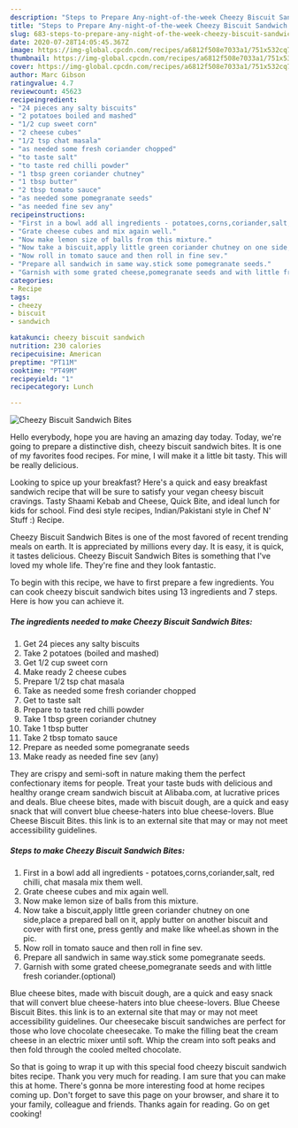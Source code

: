 ```yaml
---
description: "Steps to Prepare Any-night-of-the-week Cheezy Biscuit Sandwich Bites"
title: "Steps to Prepare Any-night-of-the-week Cheezy Biscuit Sandwich Bites"
slug: 683-steps-to-prepare-any-night-of-the-week-cheezy-biscuit-sandwich-bites
date: 2020-07-28T14:05:45.367Z
image: https://img-global.cpcdn.com/recipes/a6812f508e7033a1/751x532cq70/cheezy-biscuit-sandwich-bites-recipe-main-photo.jpg
thumbnail: https://img-global.cpcdn.com/recipes/a6812f508e7033a1/751x532cq70/cheezy-biscuit-sandwich-bites-recipe-main-photo.jpg
cover: https://img-global.cpcdn.com/recipes/a6812f508e7033a1/751x532cq70/cheezy-biscuit-sandwich-bites-recipe-main-photo.jpg
author: Marc Gibson
ratingvalue: 4.7
reviewcount: 45623
recipeingredient:
- "24 pieces any salty biscuits"
- "2 potatoes boiled and mashed"
- "1/2 cup sweet corn"
- "2 cheese cubes"
- "1/2 tsp chat masala"
- "as needed some fresh coriander chopped"
- "to taste salt"
- "to taste red chilli powder"
- "1 tbsp green coriander chutney"
- "1 tbsp butter"
- "2 tbsp tomato sauce"
- "as needed some pomegranate seeds"
- "as needed fine sev any"
recipeinstructions:
- "First in a bowl add all ingredients - potatoes,corns,coriander,salt, red chilli, chat masala mix them well."
- "Grate cheese cubes and mix again well."
- "Now make lemon size of balls from this mixture."
- "Now take a biscuit,apply little green coriander chutney on one side,place a prepared ball on it, apply butter on another biscuit and cover with first one, press gently and make like wheel.as shown in the pic."
- "Now roll in tomato sauce and then roll in fine sev."
- "Prepare all sandwich in same way.stick some pomegranate seeds."
- "Garnish with some grated cheese,pomegranate seeds and with little fresh coriander.(optional)"
categories:
- Recipe
tags:
- cheezy
- biscuit
- sandwich

katakunci: cheezy biscuit sandwich 
nutrition: 230 calories
recipecuisine: American
preptime: "PT11M"
cooktime: "PT49M"
recipeyield: "1"
recipecategory: Lunch

---
```



![Cheezy Biscuit Sandwich Bites](https://img-global.cpcdn.com/recipes/a6812f508e7033a1/751x532cq70/cheezy-biscuit-sandwich-bites-recipe-main-photo.jpg)

Hello everybody, hope you are having an amazing day today. Today, we're going to prepare a distinctive dish, cheezy biscuit sandwich bites. It is one of my favorites food recipes. For mine, I will make it a little bit tasty. This will be really delicious.

Looking to spice up your breakfast? Here&#39;s a quick and easy breakfast sandwich recipe that will be sure to satisfy your vegan cheesy biscuit cravings. Tasty Shaami Kebab and Cheese, Quick Bite, and ideal lunch for kids for school. Find desi style recipes, Indian/Pakistani style in Chef N&#39; Stuff :) Recipe.

Cheezy Biscuit Sandwich Bites is one of the most favored of recent trending meals on earth. It is appreciated by millions every day. It is easy, it is quick, it tastes delicious. Cheezy Biscuit Sandwich Bites is something that I've loved my whole life. They're fine and they look fantastic.


To begin with this recipe, we have to first prepare a few ingredients. You can cook cheezy biscuit sandwich bites using 13 ingredients and 7 steps. Here is how you can achieve it.

<!--inarticleads1-->

##### The ingredients needed to make Cheezy Biscuit Sandwich Bites:

1. Get 24 pieces any salty biscuits
1. Take 2 potatoes (boiled and mashed)
1. Get 1/2 cup sweet corn
1. Make ready 2 cheese cubes
1. Prepare 1/2 tsp chat masala
1. Take as needed some fresh coriander chopped
1. Get to taste salt
1. Prepare to taste red chilli powder
1. Take 1 tbsp green coriander chutney
1. Take 1 tbsp butter
1. Take 2 tbsp tomato sauce
1. Prepare as needed some pomegranate seeds
1. Make ready as needed fine sev (any)


They are crispy and semi-soft in nature making them the perfect confectionary items for people. Treat your taste buds with delicious and healthy orange cream sandwich biscuit at Alibaba.com, at lucrative prices and deals. Blue cheese bites, made with biscuit dough, are a quick and easy snack that will convert blue cheese-haters into blue cheese-lovers. Blue Cheese Biscuit Bites. this link is to an external site that may or may not meet accessibility guidelines. 

<!--inarticleads2-->

##### Steps to make Cheezy Biscuit Sandwich Bites:

1. First in a bowl add all ingredients - potatoes,corns,coriander,salt, red chilli, chat masala mix them well.
1. Grate cheese cubes and mix again well.
1. Now make lemon size of balls from this mixture.
1. Now take a biscuit,apply little green coriander chutney on one side,place a prepared ball on it, apply butter on another biscuit and cover with first one, press gently and make like wheel.as shown in the pic.
1. Now roll in tomato sauce and then roll in fine sev.
1. Prepare all sandwich in same way.stick some pomegranate seeds.
1. Garnish with some grated cheese,pomegranate seeds and with little fresh coriander.(optional)


Blue cheese bites, made with biscuit dough, are a quick and easy snack that will convert blue cheese-haters into blue cheese-lovers. Blue Cheese Biscuit Bites. this link is to an external site that may or may not meet accessibility guidelines. Our cheesecake biscuit sandwiches are perfect for those who love chocolate cheesecake. To make the filling beat the cream cheese in an electric mixer until soft. Whip the cream into soft peaks and then fold through the cooled melted chocolate. 

So that is going to wrap it up with this special food cheezy biscuit sandwich bites recipe. Thank you very much for reading. I am sure that you can make this at home. There's gonna be more interesting food at home recipes coming up. Don't forget to save this page on your browser, and share it to your family, colleague and friends. Thanks again for reading. Go on get cooking!
